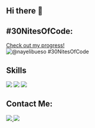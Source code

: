 ## Hi there 👋

## #30NitesOfCode:
  [Check out my progress!](https://www.codedex.io/@nayelibueso/30-nites-of-code)  
  ![@nayelibueso #30NitesOfCode](https://www.codedex.io/api/petStatus?user=nayelibueso)

## Skills
<p align="left">
  <img src="https://img.icons8.com/color/48/000000/java-coffee-cup-logo.png"/>
  <img src="https://img.icons8.com/color/48/000000/html-5--v1.png"/>
  <img src="https://img.icons8.com/color/48/000000/css3.png"/>
</p>

## Contact Me:
<p align="left">
  <a href="www.linkedin.com/in/nayeli-bueso-5b044b172">
    <img src="https://img.icons8.com/color/48/000000/linkedin.png"/>
  </a>
  <a href="mailto: nayelibueso50@gmail.com">
    <img src="https://img.icons8.com/color/48/000000/gmail.png"/>
  </a>
</p>



<!--
**nayelibueso/nayelibueso** is a ✨ _special_ ✨ repository because its `README.md` (this file) appears on your GitHub profile.

Here are some ideas to get you started:

- 🔭 I’m currently working on ...
- 🌱 I’m currently learning ...
- 👯 I’m looking to collaborate on ...
- 🤔 I’m looking for help with ...
- 💬 Ask me about ...
- 📫 How to reach me: ...
- 😄 Pronouns: ...
- ⚡ Fun fact: ...
-->
